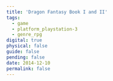 ```yaml
---
title: 'Dragon Fantasy Book I and II'
tags:
  - game
  - platform_playstation-3
  - genre_rpg
digital: true
physical: false
guide: false
pending: false
date: 2014-12-10
permalink: false
---
```

